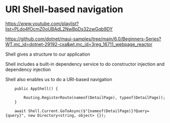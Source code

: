 # URI Shell-based navigation

https://www.youtube.com/playlist?list=PLdo4fOcmZ0oUBAdL2NwBpDs32zwGqb9DY

https://github.com/dotnet/maui-samples/tree/main/6.0/Beginners-Series?WT.mc_id=dotnet-29192-cxa&wt.mc_id=3reg_16711_webpage_reactor


Shell gives a structure to our application

Shell includes a built-in dependency service to do constructor injection and dependency injection

Shell also enables us to do a URI-based navigation

```
    public AppShell() {

        Routing.RegisterRoute(nameof(DetailPage), typeof(DetailPage));
    }
```


```
    await Shell.Current.GoToAsync($"{nameof(DetailPage)}?Query={query}", new Directory<string, object> {});
```